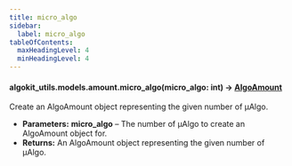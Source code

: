```yaml
---
title: micro_algo
sidebar:
  label: micro_algo
tableOfContents:
  maxHeadingLevel: 4
  minHeadingLevel: 4
---
```


#### algokit_utils.models.amount.micro_algo(micro_algo: int) → [AlgoAmount](AlgoAmount.md#AlgoAmount)

Create an AlgoAmount object representing the given number of µAlgo.

- **Parameters:**
  **micro_algo** – The number of µAlgo to create an AlgoAmount object for.
- **Returns:**
  An AlgoAmount object representing the given number of µAlgo.
